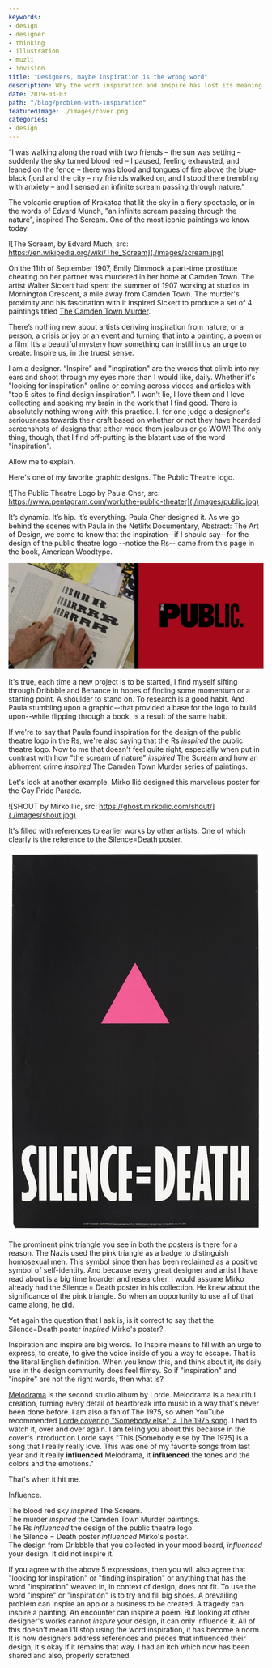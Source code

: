```yaml
---
keywords:
- design
- designer
- thinking
- illustration
- muzli
- invision
title: "Designers, maybe inspiration is the wrong word"
description: Why the word inspiration and inspire has lost its meaning in the design community.
date: 2019-03-03
path: "/blog/problem-with-inspiration"
featuredImage: ./images/cover.png
categories:
- design
---
```



“I was walking along the road with two friends – the sun was setting – suddenly the sky turned blood red – I paused, feeling exhausted, and leaned on the fence – there was blood and tongues of fire above the blue-black fjord and the city – my friends walked on, and I stood there trembling with anxiety – and I sensed an infinite scream passing through nature.”

The volcanic eruption of Krakatoa that lit the sky in a fiery spectacle, or in the words of Edvard Munch, "an infinite scream passing through the nature", inspired The Scream. One of the most iconic paintings we know today.

![The Scream, by Edvard Much, src: https://en.wikipedia.org/wiki/The_Scream](./images/scream.jpg)

On the 11th of September 1907, Emily Dimmock a part-time prostitute cheating on her partner was murdered in her home at Camden Town. The artist Walter Sickert had spent the summer of 1907 working at studios in Mornington Crescent, a mile away from Camden Town. The murder's proximity and his fascination with it inspired Sickert to produce a set of 4 paintings titled [The Camden Town Murder](https://en.wikipedia.org/wiki/The_Camden_Town_Murder).

There’s nothing new about artists deriving inspiration from nature, or a person, a crisis or joy or an event and turning that into a painting, a poem or a film. It’s a beautiful mystery how something can instill in us an urge to create. Inspire us, in the truest sense.

I am a designer. “Inspire” and "inspiration" are the words that climb into my ears and shoot through my eyes more than I would like, daily. Whether it's "looking for inspiration" online or coming across videos and articles with "top 5 sites to find design inspiration". I won't lie, I love them and I love collecting and soaking my brain in the work that I find good. There is absolutely nothing wrong with this practice. I, for one judge a designer's seriousness towards their craft based on whether or not they have hoarded screenshots of designs that either made them jealous or go WOW! The only thing, though, that I find off-putting is the blatant use of the word "inspiration". 

Allow me to explain.

Here's one of my favorite graphic designs. The Public Theatre logo.

![The Public Theatre Logo by Paula Cher, src: https://www.pentagram.com/work/the-public-theater](./images/public.jpg)

It’s dynamic. It’s hip. It’s everything. Paula Cher designed it. As we go behind the scenes with Paula in the Netlifx Documentary, Abstract: The Art of Design, we come to know that the inspiration--if I should say--for the design of the public theatre logo --notice the Rs-- came from this page in the book, American Woodtype.

![Where the idea of varying letter weights came from.](./images/woodtype.jpg)

It's true, each time a new project is to be started, I find myself sifting through Dribbble and Behance in hopes of finding some momentum or a starting point. A shoulder to stand on. To research is a good habit. And Paula stumbling upon a graphic--that provided a base for the logo to build upon--while flipping through a book, is a result of the same habit. 

If we're to say that Paula found inspiration for the design of the public theatre logo in the Rs, we're also saying that the Rs *inspired* the public theatre logo. Now to me that doesn't feel quite right, especially when put in contrast with how "the scream of nature" *inspired* The Scream and how an abhorrent crime *inspired* The Camden Town Murder series of paintings.

Let's look at another example. Mirko Ilić designed this marvelous poster for the Gay Pride Parade.

![SHOUT by Mirko Ilić, src: https://ghost.mirkoilic.com/shout/](./images/shout.jpg)

It's filled with references to earlier works by other artists. One of which clearly is the reference to the Silence=Death poster. 

![Silence=Death by Avram Finkelstein and others](./images/silencedeath.jpg)

The prominent pink triangle you see in both the posters is there for a reason. The Nazis used the pink triangle as a badge to distinguish homosexual men. This symbol since then has been reclaimed as a positive symbol of self-identity. And because every great designer and artist I have read about is a big time hoarder and researcher, I would assume Mirko already had the Silence = Death poster in his collection. He knew about the significance of the pink triangle. So when an opportunity to use all of that came along, he did.

Yet again the question that I ask is, is it correct to say that the Silence=Death poster *inspired* Mirko's poster?

Inspiration and inspire are big words. To Inspire means to fill with an urge to express, to create, to give the voice inside of you a way to escape. That is the literal English definition. When you know this, and think about it, its daily use in the design community does feel flimsy. So if "inspiration" and "inspire" are not the right words, then what is?

[Melodrama](https://open.spotify.com/album/2B87zXm9bOWvAJdkJBTpzF?si=SFuUnCnlT0qb2A2dQOGDjQ) is the second studio album by Lorde.  Melodrama is a beautiful creation, turning every detail of heartbreak into music in a way that's never been done before. I am also a fan of The 1975, so when YouTube recommended [Lorde covering "Somebody else", a The 1975 song](https://www.youtube.com/watch?v=rIRCjztMI7k). I had to watch it, over and over again. I am telling you about this because in the cover's introduction Lorde says "This [Somebody else by The 1975] is a song that I really really love. This was one of my favorite songs from last year and it really **influenced** Melodrama, it **influenced** the tones and the colors and the emotions."

That's when it hit me.

Influence.

The blood red sky *inspired* The Scream.  
The murder *inspired* the Camden Town Murder paintings.  
The Rs *influenced* the design of the public theatre logo.  
The Silence = Death poster *influenced* Mirko's poster.  
The design from Dribbble that you collected in your mood board, *influenced* your design. It did not inspire it.

If you agree with the above 5 expressions, then you will also agree that "looking for inspiration" or "finding inspiration" or anything that has the word "inspiration" weaved in, in context of design, does not fit. To use the word "inspire" or "inspiration" is to try and fill big shoes. A prevailing problem can inspire an app or a business to be created. A tragedy can inspire a painting. An encounter can inspire a poem. But looking at other designer's works cannot *inspire* your design, it can only influence it. All of this doesn't mean I'll stop using the word inspiration, it has become a norm. It is how designers address references and pieces that influenced their design, it's okay if it remains that way. I had an itch which now has been shared and also, properly scratched.

